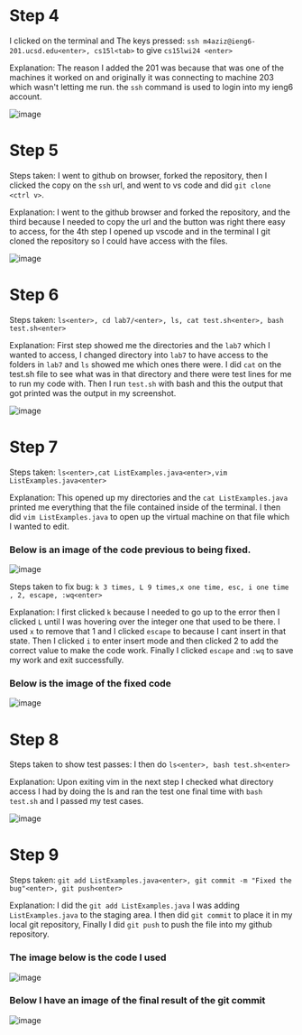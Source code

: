 
# Step 4
I clicked on the terminal and 
The keys pressed: `ssh m4aziz@ieng6-201.ucsd.edu<enter>, cs15l<tab>` to give `cs15lwi24 <enter>`

Explanation: The reason I added the 201 was because that was one of the machines it worked on and originally it was connecting to machine 203 which wasn't letting me run. the `ssh` command is used to login into my ieng6 account.

![image](Step4)

# Step 5
Steps taken: I went to github on browser, forked the repository, then I clicked the copy on the `ssh` url, and went to vs code and did `git clone <ctrl v>`.

Explanation: I went to the github browser and forked the repository, and the third because I needed to copy the url and the button was right there easy to access, for the 4th step I opened up vscode and in the terminal I git cloned the repository so I could have access with the files.

![image](Step5)

# Step 6
Steps taken: `ls<enter>, cd lab7/<enter>, ls, cat test.sh<enter>, bash test.sh<enter>`

Explanation: First step showed me the directories and the `lab7` which I wanted to access, I changed directory into `lab7` to have access to the folders in `lab7` and `ls` showed me which ones there were. I did `cat` on the test.sh file to see what was in that directory and there were test lines for me to run my code with. Then I run `test.sh` with bash and this the output that got printed was the output in my screenshot.

![image](Step6)

# Step 7
Steps taken: `ls<enter>,cat ListExamples.java<enter>,vim ListExamples.java<enter>`

Explanation: This opened up my directories and the `cat ListExamples.java` printed me everything that the file contained inside of the terminal. I then did `vim ListExamples.java` to open up the virtual machine on that file which I wanted to edit.

### Below is an image of the code previous to being fixed.

![image](Step7failingOutput)

Steps taken to fix bug: `k 3 times, L 9 times,x one time, esc, i one time , 2, escape, :wq<enter>`

Explanation: I first clicked `k` because I needed to go up to the error then I clicked `L` until I was hovering over the integer one that used to be there. I used `x` to remove that 1 and I clicked `escape` to because I cant insert in that state. Then I clicked `i` to enter insert mode and then clicked 2 to add the correct value to make the code work. Finally I clicked `escape` and `:wq` to save my work and exit successfully.

### Below is the image of the fixed code

![image](Step7fixedCode)


# Step 8
Steps taken to show test passes: I then do `ls<enter>, bash test.sh<enter>`

Explanation: Upon exiting vim in the next step I checked what directory access I had by doing the ls and ran the test one final time with `bash test.sh` and I passed my test cases.

![image](Step8passingTest)

# Step 9

Steps taken: `git add ListExamples.java<enter>, git commit -m "Fixed the bug"<enter>, git push<enter>`

Explanation: I did the `git add ListExamples.java` I was adding `ListExamples.java` to the staging area. I then did `git commit` to place it in my local git repository, Finally I did `git push` to push the file into my github repository.

### The image below is the code I used

![image](Step9code)

### Below I have an image of the final result of the git commit
![image](Step9output)

